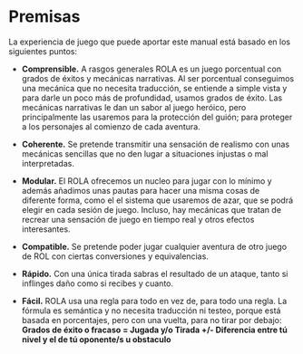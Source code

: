 
Premisas
========

La experiencia de juego que puede aportar este manual está basado en los siguientes puntos:

* **Comprensible.** A rasgos generales ROLA es un juego porcentual con grados de éxitos y mecánicas narrativas. Al ser porcentual conseguimos una mecánica que no necesita traducción, se entiende a simple vista y para darle un poco más de profundidad, usamos grados de éxito. Las mecánicas narrativas le dan un sabor al juego heróico, pero principalmente las usaremos para la protección del guión; para proteger a los personajes al comienzo de cada aventura.

* **Coherente.**
Se pretende transmitir una sensación de realismo con unas mecánicas sencillas que no den lugar a situaciones injustas o mal interpretadas.

* **Modular.** El ROLA ofrecemos un nucleo para jugar con lo mínimo y además añadimos unas pautas para hacer una misma cosas de diferente forma, como el el sistema que usaremos de azar, que se podrá elegir en cada sesión de juego. Incluso, hay mecánicas que tratan de recrear una sensación de juego en tiempo real y otros efectos interesantes.

* **Compatible.** Se pretende poder jugar cualquier aventura de otro juego de ROL con ciertas conversiones y equivalencias.

* **Rápido.** Con una única tirada sabras el resultado de un ataque, tanto si inflinges daño como si recibes y cuanto.

* **Fácil.** ROLA usa una regla para todo en vez de, para todo una regla. La fórmula es semántica y no necesita traducción ni testeo, porque está basada en porcentajes, pero con una vuelta, para no tirar por debajo:  
**Grados de éxito o fracaso = Jugada y/o Tirada +/- Diferencia entre tú nivel y el de tú oponente/s u obstaculo**